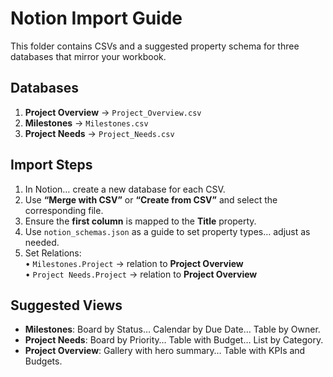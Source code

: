 # Notion Import Guide

This folder contains CSVs and a suggested property schema for three databases that mirror your workbook.

## Databases
1. **Project Overview** → `Project_Overview.csv`
2. **Milestones** → `Milestones.csv`
3. **Project Needs** → `Project_Needs.csv`

## Import Steps
1. In Notion… create a new database for each CSV.
2. Use **“Merge with CSV”** or **“Create from CSV”** and select the corresponding file.
3. Ensure the **first column** is mapped to the **Title** property.
4. Use `notion_schemas.json` as a guide to set property types… adjust as needed.
5. Set Relations:  
   • `Milestones.Project` → relation to **Project Overview**  
   • `Project Needs.Project` → relation to **Project Overview**

## Suggested Views
- **Milestones**: Board by Status… Calendar by Due Date… Table by Owner.
- **Project Needs**: Board by Priority… Table with Budget… List by Category.
- **Project Overview**: Gallery with hero summary… Table with KPIs and Budgets.
